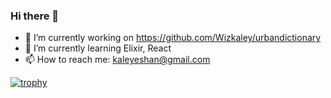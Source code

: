 ### Hi there 👋

<!--
**Wizkaley/wizkaley** is a ✨ _special_ ✨ repository because its `README.md` (this file) appears on your GitHub profile. -->

<!-- Here are some ideas to get you started: -->

- 🔭 I’m currently working on https://github.com/Wizkaley/urbandictionary
- 🌱 I’m currently learning Elixir, React
- 📫 How to reach me: kaleyeshan@gmail.com

[![trophy](https://github-profile-trophy.vercel.app/?username=Wizkaley&theme=onedark)](https://github.com/ryo-ma/github-profile-trophy)

